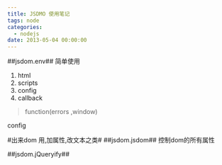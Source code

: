 ```yaml
---
title: JSDMO 使用笔记
tags: node
categories:
  - nodejs
date: 2013-05-04 00:00:00
---
```


##jsdom.env##
简单使用

1. html
2. scripts
3. config
4. callback 
> function(errors ,window)
<!-- more -->

config

#出来dom 用,加属性,改文本之类#
##jsdom.jsdom##
控制dom的所有属性

##jsdom.jQueryify##